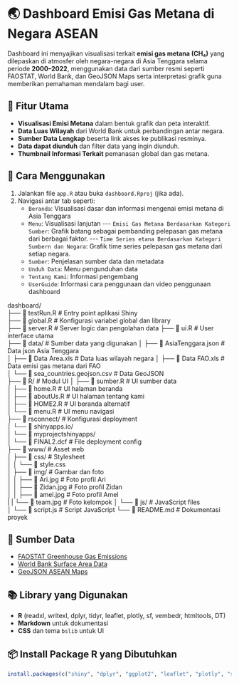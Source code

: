 # 🌏 Dashboard Emisi Gas Metana di Negara ASEAN

Dashboard ini menyajikan visualisasi terkait **emisi gas metana (CH₄)**  yang dilepaskan di atmosfer oleh negara-negara di Asia Tenggara selama periode **2000–2022**, menggunakan data dari sumber resmi seperti FAOSTAT, World Bank, dan GeoJSON Maps serta interpretasi grafik guna memberikan pemahaman mendalam bagi user.

## 📌 Fitur Utama

- **Visualisasi Emisi Metana** dalam bentuk grafik dan peta interaktif.
- **Data Luas Wilayah** dari World Bank untuk perbandingan antar negara.
- **Sumber Data Lengkap** beserta link akses ke publikasi resminya.
- **Data dapat diunduh** dan filter data yang ingin diunduh.
- **Thumbnail Informasi Terkait** pemanasan global dan gas metana.

## 🚀 Cara Menggunakan

1. Jalankan file `app.R` atau buka `dashboard.Rproj` (jika ada).
2. Navigasi antar tab seperti:
   - `Beranda`: Visualisasi dasar dan informasi mengenai emisi metana di Asia Tenggara
   - `Menu`: Visualisasi lanjutan
   --- `Emisi Gas Metana Berdasarkan Kategori Sumber`: Grafik batang sebagai pembanding pelepasan gas metana dari berbagai faktor.
   --- `Time Series etana Berdasarkan Kategori Sumbern dan Negara`: Grafik time series pelepasan gas metana dari setiap negara.
   - `Sumber`: Penjelasan sumber data dan metadata
   - `Unduh Data`: Menu pengunduhan data
   - `Tentang Kami`: Informasi pengembang
   - `UserGuide`: Informasi cara penggunaan dan video penggunaan dashboard

dashboard/  
├── 📄 testRun.R                # Entry point aplikasi Shiny  
├── 📄 global.R                 # Konfigurasi variabel global dan library  
├── 📄 server.R                 # Server logic dan pengolahan data
├── 📄 ui.R                     # User interface utama  
├── 📁 data/                    # Sumber data yang digunakan
│   ├── 📄 AsiaTenggara.json    # Data json Asia Tenggara  
│   ├── 📄 Data Area.xls        # Data luas wilayah negara 
│   ├── 📄 Data FAO.xls         # Data emisi gas metana dari FAO  
│   └── 📄 sea_countries.geojson.csv # Data GeoJSON   
├── 📁 R/                       # Modul UI
│   ├── 📄 sumber.R             # UI sumber data  
│   ├── 📄 home.R               # UI halaman beranda  
│   ├── 📄 aboutUs.R            # UI halaman tentang kami  
│   ├── 📄 HOME2.R              # UI beranda alternatif  
│   └── 📄 menu.R               # UI menu navigasi  
├── 📁 rsconnect/               # Konfigurasi deployment  
│   └── 📁 shinyapps.io/  
│       └── 📁 myprojectshinyapps/  
│           └── 📄 FINAL2.dcf   # File deployment config  
├── 📁 www/                     # Asset web  
│   ├── 📁 css/                 # Stylesheet  
│   │   └── 📄 style.css        
│   ├── 📁 img/                 # Gambar dan foto  
│   │   ├── 📄 Ari.jpg          # Foto profil Ari  
│   │   ├── 📄 Zidan.jpg        # Foto profil Zidan  
│   │   ├── 📄 amel.jpg         # Foto profil Amel  
|   |   └── 📄 team.jpg         # Foto kelompok
│   └── 📁 js/                  # JavaScript files  
│       └── 📄 script.js        # Script JavaScript
└── 📄 README.md                # Dokumentasi proyek


## 🔗 Sumber Data

- [FAOSTAT Greenhouse Gas Emissions](https://www.fao.org/faostat/en/#data/GT)
- [World Bank Surface Area Data](https://data.worldbank.org/indicator/AG.SRF.TOTL.K2)
- [GeoJSON ASEAN Maps](https://geojson-maps.kyd.au/?utm_source=self&utm_medium=redirect)

## 📚 Library yang Digunakan

- **R** (readxl, writexl, dplyr, tidyr, leaflet, plotly, sf, vembedr, htmltools, DT)
- **Markdown** untuk dokumentasi
- **CSS** dan tema `bslib` untuk UI

## 📦 Install Package R yang Dibutuhkan

```r
install.packages(c("shiny", "dplyr", "ggplot2", "leaflet", "plotly", "sf", "readxl", "tidyr", "bslib", "TD", "vembedr"))
